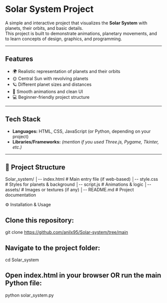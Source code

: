 #  Solar System Project

A simple and interactive project that visualizes the **Solar System** with planets, their orbits, and basic details.  
This project is built to demonstrate animations, planetary movements, and to learn concepts of design, graphics, and programming.

---

##  Features
- 🌍 Realistic representation of planets and their orbits  
- 🌞 Central Sun with revolving planets  
- 🪐 Different planet sizes and distances  
- 🎨 Smooth animations and clean UI  
- 💻 Beginner-friendly project structure  

---

##  Tech Stack
- **Languages:** HTML, CSS, JavaScript (or Python, depending on your project)  
- **Libraries/Frameworks:** _(mention if you used Three.js, Pygame, Tkinter, etc.)_  

---

## 📂 Project Structure

Solar_system/
│-- index.html        # Main entry file (if web-based)
│-- style.css         # Styles for planets & background
│-- script.js         # Animations & logic
│-- assets/           # Images or textures (if any)
│-- README.md         # Project documentation


⚙️ Installation & Usage

##  Clone this repository:

git clone https://github.com/anilx95/Solar-system/tree/main

##  Navigate to the project folder:

cd Solar_system

## Open index.html in your browser OR run the main Python file:

python solar_system.py
